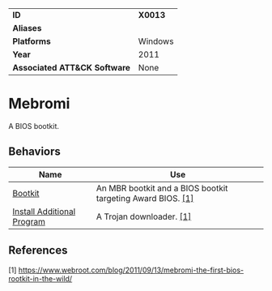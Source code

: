|||
|---------|------------------------|
|**ID**|**X0013**|
|**Aliases**||
|**Platforms**|Windows|
|**Year**| 2011 |
|**Associated ATT&CK Software**|None|

Mebromi
=======
A BIOS bootkit.

Behaviors
---------
|Name|Use|
|---------------------|-------------------------------------------------------|
|[Bootkit](https://github.com/MBCProject/mbc-beta/blob/master/defense-evasion/boot-sector-mod.md)| An MBR bootkit and a BIOS bootkit targeting Award BIOS. [[1]](#1)|
|[Install Additional Program](https://github.com/MBCProject/mbc-beta/blob/master/execution/install-prog.md) | A Trojan downloader. [[1]](#1)|

References
----------
<a name="1">[1]</a> https://www.webroot.com/blog/2011/09/13/mebromi-the-first-bios-rootkit-in-the-wild/